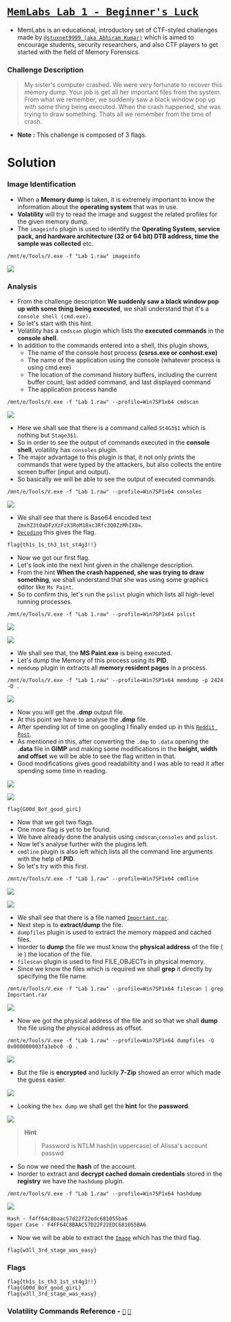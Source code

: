 # [`MemLabs Lab 1 - Beginner's Luck`](https://mega.nz/#!6l4BhKIb!l8ATZoliB_ULlvlkESwkPiXAETJEF7p91Gf9CWuQI70)

- MemLabs is an educational, introductory set of CTF-styled challenges made by [`@stuxnet9999 (aka Abhiram Kumar)`](https://github.com/stuxnet999) which is aimed to encourage students, security researchers, and also CTF players to get started with the field of Memory Forensics.

### Challenge Description

> My sister's computer crashed. We were very fortunate to recover this memory dump. Your job is get all her important files from the system. From what we remember, we suddenly saw a black window pop up with some thing being executed. When the crash happened, she was trying to draw something. Thats all we remember from the time of crash.

- **Note :** This challenge is composed of 3 flags.

# Solution

### Image Identification 

- When a **Memory dump** is taken, it is extremely important to know the information about the **operating system** that was in use.
- **Volatility** will try to read the image and suggest the related profiles for the given memory dump. 
- The `imageinfo` plugin is used to identify the **Operating System, service pack, and hardware architecture (32 or 64 bit) DTB address, time the sample was collected** etc.

```
/mnt/e/Tools/V.exe -f "Lab 1.raw" imageinfo
```

![](https://github.com/a3X3k/MemLabs/blob/main/Lab%201/Assets/1.png)

### Analysis

- From the challenge description **We suddenly saw a black window pop up with some thing being executed**, we shall understand that it's a `console shell (cmd.exe)`.
- So let's start with this hint.
- Volatility has a `cmdscan` plugin which lists the **executed commands** in the **console shell**.
- In addition to the commands entered into a shell, this plugin shows,
    - The name of the console host process **(csrss.exe or conhost.exe)**
    - The name of the application using the console (whatever process is using cmd.exe)
    - The location of the command history buffers, including the current buffer count, last added command, and last displayed command
    - The application process handle

```
/mnt/e/Tools/V.exe -f "Lab 1.raw" --profile=Win7SP1x64 cmdscan
```

![](https://github.com/a3X3k/MemLabs/blob/main/Lab%201/Assets/14.png)

- Here we shall see that there is a command called `St4G3$1` which is nothing but `Stage3$1`.
- So in order to see the output of commands executed in the **console shell**, volatility has `consoles` plugin.
- The major advantage to this plugin is that, it not only prints the commands that were typed by the attackers, but also collects the entire screen buffer (input and output).
- So basically we will be able to see the output of executed commands.

```
/mnt/e/Tools/V.exe -f "Lab 1.raw" --profile=Win7SP1x64 consoles
```

![](https://github.com/a3X3k/MemLabs/blob/main/Lab%201/Assets/9.png)

- We shall see that there is Base64 encoded text `ZmxhZ3t0aDFzXzFzX3RoM18xc3Rfc3Q0ZzMhIX0=`.
- [`Decoding`](https://www.base64decode.org/) this gives the flag.

```
flag{th1s_1s_th3_1st_st4g3!!}
```

- Now we got our first flag.
- Let's look into the next hint given in the challenge description.
- From the hint **When the crash happened, she was trying to draw something**, we shall understand that she was using some graphics editor like `Ms Paint`.
- So to confirm this, let's run the `pslist` plugin which lists all high-level running processes.

```
/mnt/e/Tools/V.exe -f "Lab 1.raw" --profile=Win7SP1x64 pslist
```

![](https://github.com/a3X3k/MemLabs/blob/main/Lab%201/Assets/15.png)

![](https://github.com/a3X3k/MemLabs/blob/main/Lab%201/Assets/16.png)

- We shall see that, the **MS Paint.exe** is being executed.
- Let's dump the Memory of this process using its **PID**.
- `memdump` plugin in extracts all **memory resident pages** in a process.

```
/mnt/e/Tools/V.exe -f "Lab 1.raw" --profile=Win7SP1x64 memdump -p 2424 -D .
```

![](https://github.com/a3X3k/MemLabs/blob/main/Lab%201/Assets/10.png)

- Now you will get the **.dmp** output file.
- At this point we have to analyse the **.dmp** file.
- After spending lot of time on googling I finally ended up in this [`Reddit Post`](https://www.reddit.com/r/netsec/comments/2x8f17/extracting_raw_pictures_from_memory_dumps/).
- As mentioned in this, after converting the `.dmp` to `.data` opening the **.data** file in **GIMP** and making some modifications in the **height, width and offset** we will be able to see the flag written in that.
- Good modifications gives good readabiltity and I was able to read it after spending some time in reading.

![](https://github.com/a3X3k/MemLabs/blob/main/Lab%201/Assets/12.png)

![](https://github.com/a3X3k/MemLabs/blob/main/Lab%201/Assets/13.png)

```
flag{G00d_BoY_good_girL}
```

- Now that we got two flags.
- One more flag is yet to be found.
- We have already done the analysis using `cmdscan`,`consoles` and `pslist`.
- Now let's analyse further with the plugins left.
- `cmdline` plugin is also left which lists all the command line arguments with the help of **PID**.
- So let's try with this first.

```
/mnt/e/Tools/V.exe -f "Lab 1.raw" --profile=Win7SP1x64 cmdline
```

![](https://github.com/a3X3k/MemLabs/blob/main/Lab%201/Assets/2.png)

![](https://github.com/a3X3k/MemLabs/blob/main/Lab%201/Assets/3.png)

- We shall see that there is a file named [`Important.rar`](https://github.com/a3X3k/MemLabs/blob/main/Lab%201/Assets/1.rar).
- Next step is to **extract/dump** the file.
- `dumpfiles` plugin is used to extract the memory mapped and cached files.
- Inorder to **dump** the file we must know the **physical address** of the file ( ie ) the location of the file.
- `filescan` plugin is used to find FILE_OBJECTs in physical memory.
- Since we know the files which is required we shall **grep** it directly by specifying the file name.

```
/mnt/e/Tools/V.exe -f "Lab 1.raw" --profile=Win7SP1x64 filescan | grep Important.rar
```

![](https://github.com/a3X3k/MemLabs/blob/main/Lab%201/Assets/4.png)

- Now we got the physical address of the file and so that we shall **dump** the file using the physical address as offset.

```
/mnt/e/Tools/V.exe -f "Lab 1.raw" --profile=Win7SP1x64 dumpfiles -Q 0x000000003fa3ebc0 -D .
```

![](https://github.com/a3X3k/MemLabs/blob/main/Lab%201/Assets/5.png)

- But the file is **encrypted** and luckily **7-Zip** showed an error which made the guess easier. 

![](https://github.com/a3X3k/MemLabs/blob/main/Lab%201/Assets/8.png)

- Looking the `hex dump` we shall get the **hint** for the **password**.

![](https://github.com/a3X3k/MemLabs/blob/main/Lab%201/Assets/6.png)

> **Hint**
> > Password is NTLM hash(in uppercase) of Alissa's account passwd

- So now we need the **hash** of the account.
- Inorder to extract and **decrypt cached domain credentials** stored in the **registry** we have the `hashdump` plugin.

```
/mnt/e/Tools/V.exe -f "Lab 1.raw" --profile=Win7SP1x64 hashdump
```

![](https://github.com/a3X3k/MemLabs/blob/main/Lab%201/Assets/7.png)

```
Hash - f4ff64c8baac57d22f22edc681055ba6
Upper Case - F4FF64C8BAAC57D22F22EDC681055BA6
```

- Now we will be able to extract the [`Image`](https://github.com/a3X3k/MemLabs/blob/main/Lab%201/Assets/flag3.png) which has the third flag.

```
flag{w3ll_3rd_stage_was_easy}
```

### Flags

```
flag{th1s_1s_th3_1st_st4g3!!}
flag{G00d_BoY_good_girL}
flag{w3ll_3rd_stage_was_easy}
```

### Volatility Commands Reference - [`📖`](https://github.com/volatilityfoundation/volatility/wiki/Command-Reference#dumpfiles) [`📖`](https://www.codersnoon.com/2021/01/volatility-cheatsheet-memory-forensics.html) 




